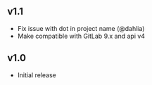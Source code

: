 v1.1
----
* Fix issue with dot in project name (@dahlia)
* Make compatible with GitLab 9.x and api v4

v1.0
----
* Initial release
